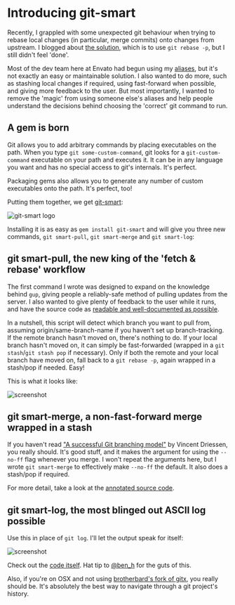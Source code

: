 # Introducing git-smart

Recently, I grappled with some unexpected git behaviour when trying to rebase local changes (in particular, merge commits) onto changes from upstream. I blogged about [the solution](http://notes.envato.com/developers/rebasing-merge-commits-in-git/), which is to use `git rebase -p`, but I still didn't feel 'done'.

Most of the dev team here at Envato had begun using my [aliases](https://gist.github.com/590895), but it's not exactly an easy or maintainable solution. I also wanted to do more, such as stashing local changes if required, using fast-forward when possible, and giving more feedback to the user. But most importantly, I wanted to remove the 'magic' from using someone else's aliases and help people understand the decisions behind choosing the 'correct' git command to run.

## A gem is born

Git allows you to add arbitrary commands by placing executables on the path. When you type `git some-custom-command`, git looks for a `git-custom-command` executable on your path and executes it. It can be in any language you want and has no special access to git's internals. It's perfect.

Packaging gems also allows you to generate any number of custom executables onto the path. It's perfect, too!

Putting them together, we get [git-smart](http://github.com/geelen/git-smart):

![git-smart logo](https://github.com/geelen/git-smart/raw/master/docs/images/git-smart.png)

Installing it is as easy as `gem install git-smart` and will give you three new commands, `git smart-pull`, `git smart-merge` and `git smart-log`:

## git smart-pull, the new king of the 'fetch & rebase' workflow

The first command I wrote was designed to expand on the knowledge behind `gup`, giving people a reliably-safe method of pulling updates from the server. I also wanted to give plenty of feedback to the user while it runs, and have the source code as [readable and well-documented as possible](http://github-displayer.heroku.com/geelen/git-smart/raw/master/docs/smart-pull.html).

In a nutshell, this script will detect which branch you want to pull from, assuming origin/same-branch-name if you haven't set up branch-tracking. If the remote branch hasn't moved on, there's nothing to do. If your local branch hasn't moved on, it can simply be fast-forwarded (wrapped in a `git stash`/`git stash pop` if necessary). Only if both the remote and your local branch have moved on, fall back to a `git rebase -p`, again wrapped in a stash/pop if needed. Easy!

This is what it looks like:

![screenshot](https://github.com/geelen/git-smart/raw/master/docs/images/smart-pull-screenshot.png)

## git smart-merge, a non-fast-forward merge wrapped in a stash

If you haven't read ["A successful Git branching model"](http://nvie.com/posts/a-successful-git-branching-model/) by Vincent Driessen, you really should. It's good stuff, and it makes the argument for using the `--no-ff` flag whenever you merge. I won't repeat the arguments here, but I wrote `git smart-merge` to effectively make `--no-ff` the default. It also does a stash/pop if required.

For more detail, take a look at the [annotated source code](http://github-displayer.heroku.com/geelen/git-smart/raw/master/docs/smart-merge.html).

## git smart-log, the most blinged out ASCII log possible

Use this in place of `git log`. I'll let the output speak for itself:

![screenshot](https://github.com/geelen/git-smart/raw/master/docs/images/smart-log-comparison.png)

Check out the [code itself](http://github-displayer.heroku.com/geelen/git-smart/raw/master/docs/smart-log.html). Hat tip to [@ben_h](http://twitter.com/ben_h) for the guts of this.

Also, if you're on OSX and not using [brotherbard's fork of gitx](https://github.com/brotherbard/gitx/wiki), you really should be. It's absolutely the best way to navigate through a git project's history.
